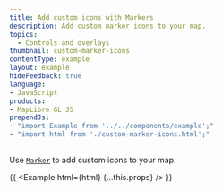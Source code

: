 ```yaml
---
title: Add custom icons with Markers
description: Add custom marker icons to your map.
topics:
  - Controls and overlays
thumbnail: custom-marker-icons
contentType: example
layout: example
hideFeedback: true
language:
- JavaScript
products:
- MapLibre GL JS
prependJs:
- "import Example from '../../components/example';"
- "import html from './custom-marker-icons.html';"
---
```


Use [`Marker`](https://maplibre.org/maplibre-gl-js-docs/api/markers/#marker) to add custom icons to your map.

{{ <Example html={html} {...this.props} /> }}
